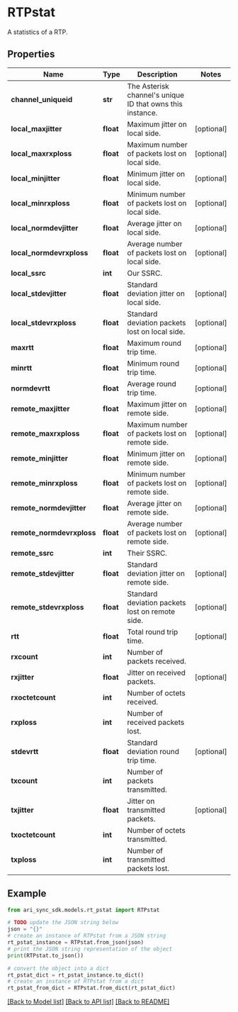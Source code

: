 # RTPstat

A statistics of a RTP.

## Properties

Name | Type | Description | Notes
------------ | ------------- | ------------- | -------------
**channel_uniqueid** | **str** | The Asterisk channel&#39;s unique ID that owns this instance. | 
**local_maxjitter** | **float** | Maximum jitter on local side. | [optional] 
**local_maxrxploss** | **float** | Maximum number of packets lost on local side. | [optional] 
**local_minjitter** | **float** | Minimum jitter on local side. | [optional] 
**local_minrxploss** | **float** | Minimum number of packets lost on local side. | [optional] 
**local_normdevjitter** | **float** | Average jitter on local side. | [optional] 
**local_normdevrxploss** | **float** | Average number of packets lost on local side. | [optional] 
**local_ssrc** | **int** | Our SSRC. | 
**local_stdevjitter** | **float** | Standard deviation jitter on local side. | [optional] 
**local_stdevrxploss** | **float** | Standard deviation packets lost on local side. | [optional] 
**maxrtt** | **float** | Maximum round trip time. | [optional] 
**minrtt** | **float** | Minimum round trip time. | [optional] 
**normdevrtt** | **float** | Average round trip time. | [optional] 
**remote_maxjitter** | **float** | Maximum jitter on remote side. | [optional] 
**remote_maxrxploss** | **float** | Maximum number of packets lost on remote side. | [optional] 
**remote_minjitter** | **float** | Minimum jitter on remote side. | [optional] 
**remote_minrxploss** | **float** | Minimum number of packets lost on remote side. | [optional] 
**remote_normdevjitter** | **float** | Average jitter on remote side. | [optional] 
**remote_normdevrxploss** | **float** | Average number of packets lost on remote side. | [optional] 
**remote_ssrc** | **int** | Their SSRC. | 
**remote_stdevjitter** | **float** | Standard deviation jitter on remote side. | [optional] 
**remote_stdevrxploss** | **float** | Standard deviation packets lost on remote side. | [optional] 
**rtt** | **float** | Total round trip time. | [optional] 
**rxcount** | **int** | Number of packets received. | 
**rxjitter** | **float** | Jitter on received packets. | [optional] 
**rxoctetcount** | **int** | Number of octets received. | 
**rxploss** | **int** | Number of received packets lost. | 
**stdevrtt** | **float** | Standard deviation round trip time. | [optional] 
**txcount** | **int** | Number of packets transmitted. | 
**txjitter** | **float** | Jitter on transmitted packets. | [optional] 
**txoctetcount** | **int** | Number of octets transmitted. | 
**txploss** | **int** | Number of transmitted packets lost. | 

## Example

```python
from ari_sync_sdk.models.rt_pstat import RTPstat

# TODO update the JSON string below
json = "{}"
# create an instance of RTPstat from a JSON string
rt_pstat_instance = RTPstat.from_json(json)
# print the JSON string representation of the object
print(RTPstat.to_json())

# convert the object into a dict
rt_pstat_dict = rt_pstat_instance.to_dict()
# create an instance of RTPstat from a dict
rt_pstat_from_dict = RTPstat.from_dict(rt_pstat_dict)
```
[[Back to Model list]](../README.md#documentation-for-models) [[Back to API list]](../README.md#documentation-for-api-endpoints) [[Back to README]](../README.md)


